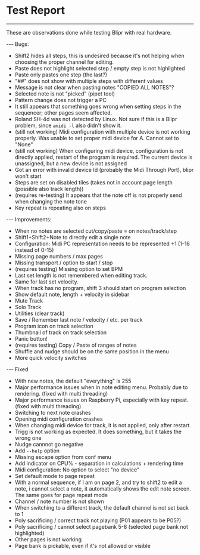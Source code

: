 # Test Report

---

These are observations done while testing Blipr with real hardware.

--- Bugs:

- Shift2 hides all steps, this is undesired because it's not helping when choosing the proper channel for editing.
- Paste does not highlight selected step / empty step is not highlighted
- Paste only pastes one step (the last?)
- "##" does not show with multiple steps with different values
- Message is not clear when pasting notes "COPIED ALL NOTES"?
- Selected note is not "picked" (pipet tool)
- Pattern change does not trigger a PC
- It still appears that something goes wrong when setting steps in the sequencer; other pages seem affected.
- Roland SH-4d was not detected by Linux. Not sure if this is a Blipr problem, since `amidi -l` also didn't show it.
- (still not working) Midi configuration with multiple device is not working properly. Was unable to set proper midi device for A. Cannot set to "None"
- (still not working) When configuring midi device, configuration is not directly applied, restart of the program is required. The current device is unassigned, but a new device is not assigned
- Got an error with invalid device Id (probably the Midi Through Port), blipr won't start
- Steps are set on disabled tiles (takes not in account page length (possible also track length))
- (requires re-testing) It appears that the note off is not properly send when changing the note tone
- Key repeat is repeating also on steps

--- Improvements:

- When no notes are selected cut/copy/paste = on notes/track/step
- Shift1+Shift2+Note to directly edit a single note
- Configuration: Midi PC representation needs to be represented +1 (1-16 instead of 0-15)
- Missing page numbers / max pages
- Missing transport / option to start / stop
- (requires testing) Missing option to set BPM
- Last set length is not remembered when editing track.
- Same for last set velocity.
- When track has no program, shift 3 should start on program selection
- Show default note, length + velocity in sidebar
- Mute Track
- Solo Track
- Utilities (clear track)
- Save / Remember last note / velocity / etc. per track
- Program icon on track selection
- Thumbnail of track on track selection
- Panic button!
- (requires testing) Copy / Paste of ranges of notes
- Shuffle and nudge should be on the same position in the menu
- More quick velocity switches

--- Fixed

- With new notes, the default "everything" is 255
- Major performance issues when in note editing menu. Probably due to rendering. (fixed with multi threading)
- Major performance issues on Raspberry Pi, especially with key repeat. (fixed with multi threading)
- Switching to next note crashes
- Opening midi configuration crashes
- When changing midi device for track, it is not applied, only after restart.
- Trigg is not working as expected. It does something, but it takes the wrong one
- Nudge cannnot go negative
- Add `--help` option
- Missing escape option from conf menu
- Add indicator on CPU% - separation in calculations + rendering time
- Midi configuration: No option to select "no device"
- Set default mode to page repeat
- With a normal sequence, if I am on page 2, and try to shift2 to edit a note, i cannot select a note, it automatically shows the edit note screen. The same goes for page repeat mode
- Channel / note number is not shown
- When switching to a different track, the default channel is not set back to 1
- Poly sacrificing / correct track not playing (P01 appears to be P05?)
- Poly sacrificing / cannot select pagebank 5-8 (selected page bank not highlighted)
- Other pages is not working
- Page bank is pickable, even if it's not allowed or visible
